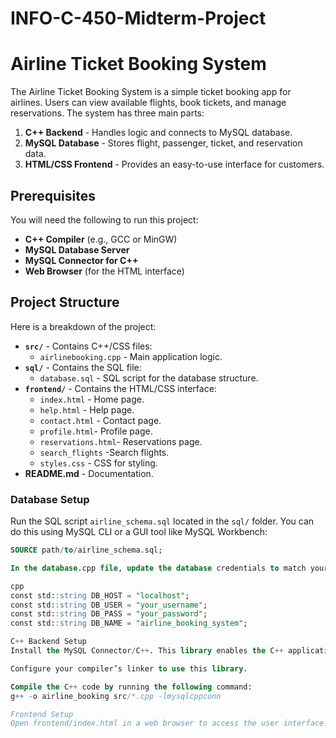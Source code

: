 # INFO-C-450-Midterm-Project
# Airline Ticket Booking System

The Airline Ticket Booking System is a simple ticket booking app for airlines. Users can view available flights, book tickets, and manage reservations. The system has three main parts:

1. **C++ Backend** - Handles logic and connects to MySQL database.
2. **MySQL Database** - Stores flight, passenger, ticket, and reservation data.
3. **HTML/CSS Frontend** - Provides an easy-to-use interface for customers.

## Prerequisites

You will need the following to run this project:
- **C++ Compiler** (e.g., GCC or MinGW)
- **MySQL Database Server**
- **MySQL Connector for C++** 
- **Web Browser** (for the HTML interface)

## Project Structure

Here is a breakdown of the project:

- **`src/`** - Contains C++/CSS files:
  - `airlinebooking.cpp` - Main application logic.
- **`sql/`** - Contains the SQL file:
  - `database.sql` - SQL script for the database structure.
- **`frontend/`** - Contains the HTML/CSS interface:
  - `index.html` - Home page.
  - `help.html` - Help page.
  - `contact.html` - Contact page.
  - `profile.html`- Profile page.
  - `reservations.html`- Reservations page. 
  - `search_flights` -Search flights. 
  - `styles.css` - CSS for styling.
- **README.md** - Documentation.

### Database Setup

Run the SQL script `airline_schema.sql` located in the `sql/` folder. You can do this using MySQL CLI or a GUI tool like MySQL Workbench:
   
   ```sql
   SOURCE path/to/airline_schema.sql;

In the database.cpp file, update the database credentials to match your MySQL server settings:

cpp
const std::string DB_HOST = "localhost";
const std::string DB_USER = "your_username";
const std::string DB_PASS = "your_password";
const std::string DB_NAME = "airline_booking_system";

C++ Backend Setup
Install the MySQL Connector/C++. This library enables the C++ application to communicate with the MySQL database.

Configure your compiler’s linker to use this library.

Compile the C++ code by running the following command:
g++ -o airline_booking src/*.cpp -lmysqlcppconn

Frontend Setup
Open frontend/index.html in a web browser to access the user interface.


